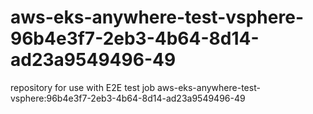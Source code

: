 # aws-eks-anywhere-test-vsphere-96b4e3f7-2eb3-4b64-8d14-ad23a9549496-49
repository for use with E2E test job aws-eks-anywhere-test-vsphere:96b4e3f7-2eb3-4b64-8d14-ad23a9549496-49
